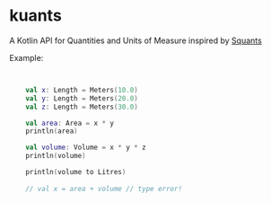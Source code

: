 kuants
======

A Kotlin API for Quantities and Units of Measure inspired by [Squants](http://www.squants.com)

Example:

```kotlin


    val x: Length = Meters(10.0)
    val y: Length = Meters(20.0)
    val z: Length = Meters(30.0)

    val area: Area = x * y
    println(area)

    val volume: Volume = x * y * z
    println(volume)

    println(volume to Litres)
    
    // val x = area + volume // type error!

```
